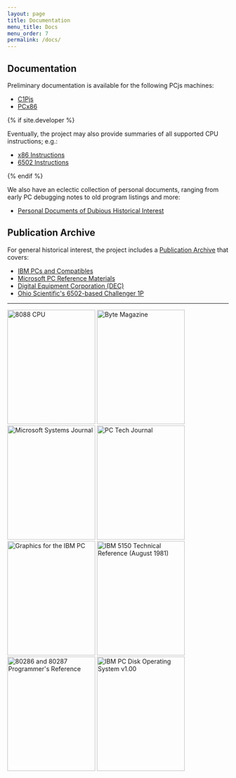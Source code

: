 ```yaml
---
layout: page
title: Documentation
menu_title: Docs
menu_order: 7
permalink: /docs/
---
```


Documentation
-------------

Preliminary documentation is available for the following PCjs machines:

* [C1Pjs](c1pjs/)
* [PCx86](pcx86/)

{% if site.developer %}

Eventually, the project may also provide summaries of all supported CPU instructions; e.g.:

* [x86 Instructions](x86/)
* [6502 Instructions](6502/)

{% endif %}

We also have an eclectic collection of personal documents, ranging from early PC debugging notes to old program
listings and more:

* [Personal Documents of Dubious Historical Interest](personal/)

Publication Archive
-------------------

For general historical interest, the project includes a [Publication Archive](/pubs/) that covers:

* [IBM PCs and Compatibles](/pubs/pc/)
* [Microsoft PC Reference Materials](/pubs/pc/reference/microsoft/)
* [Digital Equipment Corporation (DEC)](/pubs/dec/)
* [Ohio Scientific's 6502-based Challenger 1P](/pubs/c1p/)

---

[<img src="https://s3-us-west-2.amazonaws.com/archive.pcjs.org/pubs/pc/datasheets/thumbs/8088-CPU.jpg" width="200" height="260" alt= "8088 CPU"/>](/pubs/pc/datasheets/)
[<img src="https://s3-us-west-2.amazonaws.com/archive.pcjs.org/pubs/pc/magazines/byte/BYTE-1975-11/thumbs/BYTE-1975-11 1.jpeg" width="200" height="260" alt= "Byte Magazine"/>](/pubs/pc/magazines/byte/)
[<img src="https://s3-us-west-2.amazonaws.com/archive.pcjs.org/pubs/pc/magazines/msj/MSJ-1986-10/thumbs/MSJ-1986-10 1.jpeg" width="200" height="260" alt= "Microsoft Systems Journal"/>](/pubs/pc/magazines/msj/)
[<img src="https://s3-us-west-2.amazonaws.com/archive.pcjs.org/pubs/pc/magazines/pctj/PCTJ-1983-07/thumbs/PCTJ-1983-07 1.jpeg" width="200" height="260" alt= "PC Tech Journal"/>](/pubs/pc/magazines/pctj/)
[<img src="https://s3-us-west-2.amazonaws.com/archive.pcjs.org/pubs/pc/programming/Graphics_for_the_IBM_PC/thumbs/Graphics_for_the_IBM_PC 1.jpeg" width="200" height="260" alt= "Graphics for the IBM PC"/>](/pubs/pc/programming/Graphics_for_the_IBM_PC/)
[<img src="https://s3-us-west-2.amazonaws.com/archive.pcjs.org/pubs/pc/reference/ibm/5150/techref/1981-08/thumbs/IBM-5150-TECHREF 1.jpeg" width="200" height="260" alt= "IBM 5150 Technical Reference (August 1981)"/>](/pubs/pc/reference/ibm/)
[<img src="https://s3-us-west-2.amazonaws.com/archive.pcjs.org/pubs/pc/reference/intel/80286/progref/thumbs/80286_and_80287_Programmers_Reference_Manual_1987 1.jpeg" width="200" height="260" alt= "80286 and 80287 Programmer's Reference"/>](/pubs/pc/reference/intel/)
[<img src="https://s3-us-west-2.amazonaws.com/archive.pcjs.org/pubs/pc/software/dos/PCDOS100/thumbs/PCDOS100.jpg" width="200" height="260" alt= "IBM PC Disk Operating System v1.00"/>](/pubs/pc/software/)
